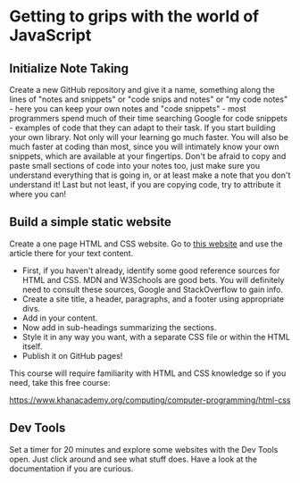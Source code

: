 # Getting to grips with the world of JavaScript

## Initialize Note Taking

Create a new GitHub repository and give it a name, something along the lines of "notes and snippets" or "code snips and notes" or "my code notes" - here you can keep your own notes and "code snippets" - most programmers spend much of their time searching Google for code snippets - examples of code that they can adapt to their task. If you start building your own library. Not only will your learning go much faster. You will also be much faster at coding than most, since you will intimately know your own snippets, which are available at your fingertips. Don't be afraid to copy and paste small sections of code into your notes too, just make sure you understand everything that is going in, or at least make a note that you don't understand it! Last but not least, if you are copying code, try to attribute it where you can!

## Build a simple static website

Create a one page HTML and CSS website. Go to [this website](https://www.javascriptinstitute.org/javascript-tutorial/history-of-javascript/) and use the article there for your text content.

- First, if you haven't already, identify some good reference sources for HTML and CSS. MDN and W3Schools are good bets. You will definitely need to consult these sources, Google and StackOverflow to gain info.
- Create a site title, a header, paragraphs, and a footer using appropriate divs.
- Add in your content.
- Now add in sub-headings summarizing the sections.
- Style it in any way you want, with a separate CSS file or within the HTML itself.
- Publish it on GitHub pages!

This course will require familiarity with HTML and CSS knowledge so if you need, take this free course:

https://www.khanacademy.org/computing/computer-programming/html-css

## Dev Tools

Set a timer for 20 minutes and explore some websites with the Dev Tools open. Just click around and see what stuff does. Have a look at the documentation if you are curious.